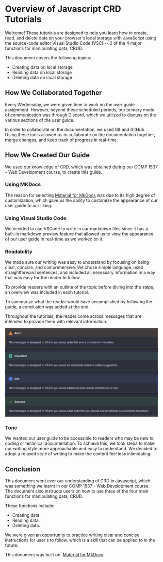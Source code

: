 # Overview of Javascript CRD Tutorials

Welcome! These tutorials are designed to help you learn how to create, read, and delete data on your browser's local storage with JavaScript using the source-code editor Visual Studio Code (VSC) -- 3 of the 4 major functions for manipulating data, CRUD.

This document covers the following topics:

- Creating data on local storage
- Reading data on local storage
- Deleting data on local storage

## How We Collaborated Together

Every Wednesday, we were given time to work on the user guide assignment. However, beyond these scheduled periods, our primary mode of communication was through Discord, which we utilized to discuss on the various sections of the user guide.

In order to collaborate on the documentation, we used Git and GitHub. Using these tools allowed us to collaborate on the documentation together, merge changes, and keep track of progress in real-time.

## How We Created Our Guide

We used our knowledge of CRD, which was obtained during our COMP 1537 - Web Development course, to create this guide.

### Using MKDocs

The reason for selecting [Material for MkDocs](https://github.com/squidfunk/mkdocs-material) was due to its high degree of customization, which gave us the ability to customize the appearance of our user guide to our liking.

### Using Visual Studio Code

We decided to use VSCode to write in our markdown files since it has a built-in markdown preview feature that allowed us to view the appearance of our user guide in real-time as we worked on it.

### Readability

We made sure our writing was easy to understand by focusing on being clear, concise, and comprehensive. We chose simple language, used straightforward sentences, and included all necessary information in a way that was easy for the reader to follow.

To provide readers with an outline of the topic before diving into the steps, an overview was included in each tutorial.

To summarize what the reader would have accomplished by following the guide, a conclusion was added at the end.

Throughout the tutorials, the reader come across messages that are intended to provide them with relevant information.

![alert-msg](/docs/alert-msg.png)

### Tone

We wanted our user guide to be accessible to readers who may be new to coding or technical documentation. To achieve this, we took steps to make our writing style more approachable and easy to understand. We decided to adopt a relaxed style of writing to make the content feel less intimidating.

## Conclusion

This document went over our understanding of CRD in Javascript, which was something we learnt in our COMP 1537 - Web Development course. The document also instructs users on how to use three of the four main functions for manipulating data, CRUD.

These functions include:

- Creating data.
- Reading data.
- Deleting data.

We were given an opportunity to practice writing clear and concise instructions for user's to follow, which is a skill that can be applied to in the future.

This document was built on: [Material for MkDocs](https://github.com/squidfunk/mkdocs-material)
